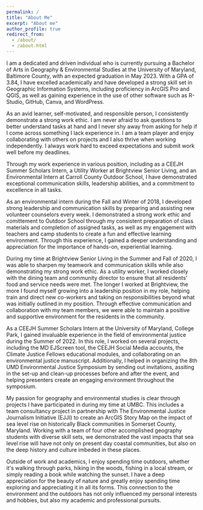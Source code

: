 ```yaml
---
permalink: /
title: "About Me"
excerpt: "About me"
author_profile: true
redirect_from: 
  - /about/
  - /about.html
---
```


I am a dedicated and driven individual who is currently pursuing a Bachelor of Arts in Geography & Environmental Studies at the University of Maryland, Baltimore County, with an expected graduation in May 2023. With a GPA of 3.84, I have excelled academically and have developed a strong skill set in Geographic Information Systems, including proficiency in ArcGIS Pro and QGIS, as well as gaining experience in the use of other software such as R-Studio, GitHub, Canva, and WordPress.

As an avid learner, self-motivated, and responsible person, I consistently demonstrate a strong work ethic. I am never afraid to ask questions to better understand tasks at hand and I never shy away from asking for help if I come across something I lack experience in. I am a team player and enjoy collaborating with others on projects and I also thrive when working independently. I always work hard to exceed expectations and submit work well before my deadlines.

Through my work experience in various position, including as a CEEJH Summer Scholars Intern, a Utility Worker at Brightview Senior Living, and an Environmental Intern at Carroll County Outdoor School, I have demonstrated exceptional communication skills, leadership abilities, and a commitment to excellence in all tasks.

As an environmental intern during the Fall and Winter of 2018, I developed strong leadership and communication skills by preparing and assisting new volunteer counselors every week. I demonstrated a strong work ethic and comittement to Outdoor School through my consistent preparation of class materials and completion of assigned tasks, as well as my engagement with teachers and camp students to create a fun and effective learning environment. Through this experience, I gained a deeper understanding and appreciation for the importance of hands-on, experiential learning.

During my time at Brightview Senior Living in the Summer and Fall of 2020, I was able to sharpen my teamwork and communication skills while also demonstrating my strong work ethic. As a utility worker, I worked closely with the dining team and community director to ensure that all residents' food and service needs were met. The longer I worked at Brightview, the more I found myself growing into a leadership position in my role, helping train and direct new co-workers and taking on responsibilities beyond what was initially outlined in my position. Through effective communication and collaboration with my team members, we were able to maintain a positive and supportive environment for the residents in the community. 

As a CEEJH Summer Scholars Intern at the University of Maryland, College Park, I gained invaluable experience in the field of environmental justice during the Summer of 2022. In this role, I worked on several projects, including the MD EJScreen tool, the CEEJH Social Media accounts, the Climate Justice Fellows educational modules, and collaborating on an environmental justice manuscript. Additionally, I helped in organizing the 8th UMD Environmental Justice Symposium by sending out invitations, assiting in the set-up and clean-up processes before and after the event, and helping presenters create an engaging environment throughout the symposium.

My passion for geography and environmental studies is clear through projects I have participated in during my time at UMBC. This includes a team consultancy project in partnership with The Environmental Justice Journalism Initiative (EJJI) to create an ArcGIS Story Map on the impact of sea level rise on historically Black communities in Somerset County, Maryland. Working with a team of four other accomplished geography students with diverse skill sets, we demonstrated the vast impacts that sea level rise will have not only on present day coastal communities, but also on the deep history and culture imbeded in these places.

Outside of work and academics, I enjoy spending time outdoors, whether it's walking through parks, hiking in the woods, fishing in a local stream, or simply reading a book while watching the sunset. I have a deep appreciation for the beauty of nature and greatly enjoy spending time exploring and appreciating it in all its forms. This connection to the environment and the outdoors has not only influenced my personal interests and hobbies, but also my academic and professional pursuits.

